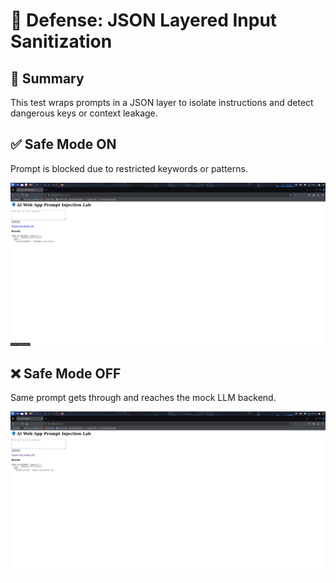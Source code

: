 # 🔐 Defense: JSON Layered Input Sanitization

## 🧠 Summary
This test wraps prompts in a JSON layer to isolate instructions and detect dangerous keys or context leakage.

## ✅ Safe Mode ON

Prompt is blocked due to restricted keywords or patterns.

![JSON Safe Mode ON](../images/defenses/json-form-injection-safe-on.png)

## ❌ Safe Mode OFF

Same prompt gets through and reaches the mock LLM backend.

![JSON Safe Mode OFF](../images/attacks/json-form-injection-safe-off.png)
